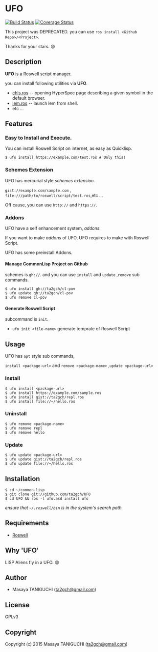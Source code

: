 # UFO
[![Build Status](https://travis-ci.org/ta2gch/UFO.svg?branch=master)](https://travis-ci.org/ta2gch/UFO)
[![Coverage Status](https://coveralls.io/repos/ta2gch/UFO/badge.svg?branch=master)](https://coveralls.io/r/ta2gch/UFO)

This project was DEPRECATED. you can use `ros install <Github Repo>/<Project>`.

Thanks for your stars. :smile:

## Description
**UFO** is a Roswell script manager.

you can install following utilities via **UFO**.
- [chls.ros](https://gist.github.com/fukamachi/3510ea1609c1b52830c2) -- opening HyperSpec page describing a given symbol in the default browser.
- [lem.ros](https://gist.github.com/peccu/b1db8bf3f26d0b7c31d1) --  launch lem from shell.
- etc ... 

## Features
### Easy to Install and Execute.
You can install Roswell Script on internet,
as easy as Quicklisp.
```
$ ufo install https://example.com/test.ros # Only this!
```

### Schemes Extension
UFO has mercurial style _schemes extension_.

`gist://example.com/sample.com` , `file:///path/to/roswell/script/test.ros`,etc ...

Off cause, you can use `http://` and `https://`.

### Addons
UFO have a self enhancement system, _addons_.

If you want to make _addons_ of UFO,
UFO requires to make with Roswell Script.

UFO has some preinstall Addons.

#### Manage CommonLisp Project on Github
schemes is `gh://`.
and you can use `install` and `update` ,`remove` sub commands.

```
$ ufo install gh://ta2gch/cl-pov
$ ufo update gh://ta2gch/cl-pov
$ ufo remove cl-pov
```

#### Generate Roswell Script
subcommand is `init`.

- `ufo init <file-name>` generate temprate of Roswell Script

## Usage

UFO has `apt` style sub commands,

`install <package-url>` and `remove <package-name>` ,`update <package-url>`
### Install

```
$ ufo install <package-url>
$ ufo install https://example.com/sample.ros
$ ufo install gist://ta2gch/repl.ros
$ ufo install file://~/hello.ros
```
### Uninstall

```
$ ufo remove <package-name>
$ ufo remove repl
$ ufo remove hello
```

### Update
```
$ ufo update <package-url>
$ ufo update gist://ta2gch/repl.ros
$ ufo update file://~/hello.ros
```

## Installation

```shell
$ cd ~/common-lisp
$ git clone git://github.com/ta2gch/UFO
$ cd UFO && ros -l ufo.asd install ufo
```
*ensure that `~/.roswell/bin` is in the system's search path.*

## Requirements

* [Roswell](https://github.com/snmsts/roswell)

## Why 'UFO'
LISP Aliens fly in a UFO. :smile:

## Author

* Masaya TANIGUCHI (ta2gch@gmail.com)

## License

GPLv3

## Copyright

Copyright (c) 2015 Masaya TANIGUCHI (ta2gch@gmail.com)
